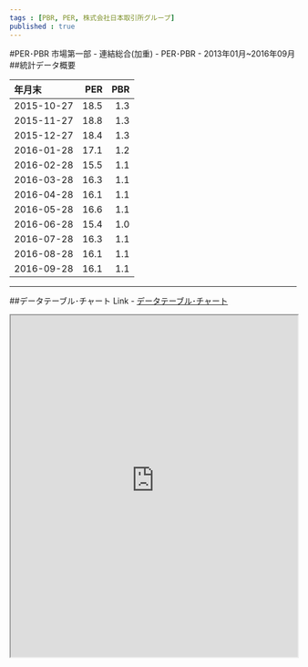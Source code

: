 ```yaml
--- 
tags : [PBR, PER, 株式会社日本取引所グループ] 
published : true
---
```

#PER･PBR 市場第一部 - 連結総合(加重) - PER･PBR - 2013年01月~2016年09月
##統計データ概要

|年月末       |  PER| PBR|
|:----------|----:|---:|
|2015-10-27 | 18.5| 1.3|
|2015-11-27 | 18.8| 1.3|
|2015-12-27 | 18.4| 1.3|
|2016-01-28 | 17.1| 1.2|
|2016-02-28 | 15.5| 1.1|
|2016-03-28 | 16.3| 1.1|
|2016-04-28 | 16.1| 1.1|
|2016-05-28 | 16.6| 1.1|
|2016-06-28 | 15.4| 1.0|
|2016-07-28 | 16.3| 1.1|
|2016-08-28 | 16.1| 1.1|
|2016-09-28 | 16.1| 1.1|


















***
	
##データテーブル･チャート
Link - [データテーブル･チャート](http://knowledgevault.saecanet.com/charts/am-consulting.co.jp-20161011002418.html)
<iframe src="http://knowledgevault.saecanet.com/charts/am-consulting.co.jp-20161011002418.html" width="100%" height="600px"></iframe>